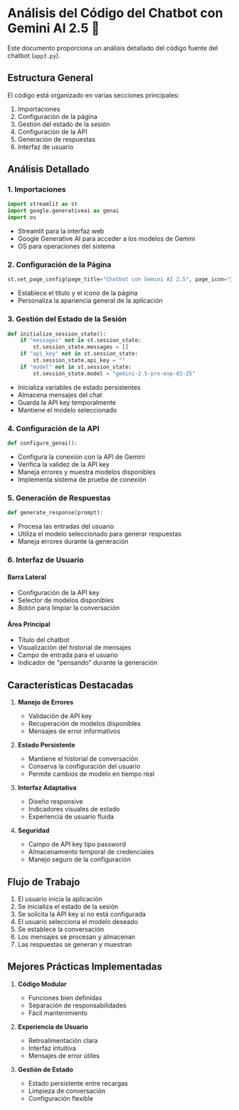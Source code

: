 # Análisis del Código del Chatbot con Gemini AI 2.5 🚀

Este documento proporciona un análisis detallado del código fuente del chatbot (`app3.py`).

## Estructura General

El código está organizado en varias secciones principales:

1. Importaciones
2. Configuración de la página
3. Gestión del estado de la sesión
4. Configuración de la API
5. Generación de respuestas
6. Interfaz de usuario

## Análisis Detallado

### 1. Importaciones
```python
import streamlit as st
import google.generativeai as genai
import os
```
- Streamlit para la interfaz web
- Google Generative AI para acceder a los modelos de Gemini
- OS para operaciones del sistema

### 2. Configuración de la Página
```python
st.set_page_config(page_title="Chatbot con Gemini AI 2.5", page_icon="🚀")
```
- Establece el título y el icono de la página
- Personaliza la apariencia general de la aplicación

### 3. Gestión del Estado de la Sesión
```python
def initialize_session_state():
    if "messages" not in st.session_state:
        st.session_state.messages = []
    if "api_key" not in st.session_state:
        st.session_state.api_key = ""
    if "model" not in st.session_state:
        st.session_state.model = "gemini-2.5-pro-exp-03-25"
```
- Inicializa variables de estado persistentes
- Almacena mensajes del chat
- Guarda la API key temporalmente
- Mantiene el modelo seleccionado

### 4. Configuración de la API
```python
def configure_genai():
```
- Configura la conexión con la API de Gemini
- Verifica la validez de la API key
- Maneja errores y muestra modelos disponibles
- Implementa sistema de prueba de conexión

### 5. Generación de Respuestas
```python
def generate_response(prompt):
```
- Procesa las entradas del usuario
- Utiliza el modelo seleccionado para generar respuestas
- Maneja errores durante la generación

### 6. Interfaz de Usuario

#### Barra Lateral
- Configuración de la API key
- Selector de modelos disponibles
- Botón para limpiar la conversación

#### Área Principal
- Título del chatbot
- Visualización del historial de mensajes
- Campo de entrada para el usuario
- Indicador de "pensando" durante la generación

## Características Destacadas

1. **Manejo de Errores**
   - Validación de API key
   - Recuperación de modelos disponibles
   - Mensajes de error informativos

2. **Estado Persistente**
   - Mantiene el historial de conversación
   - Conserva la configuración del usuario
   - Permite cambios de modelo en tiempo real

3. **Interfaz Adaptativa**
   - Diseño responsive
   - Indicadores visuales de estado
   - Experiencia de usuario fluida

4. **Seguridad**
   - Campo de API key tipo password
   - Almacenamiento temporal de credenciales
   - Manejo seguro de la configuración

## Flujo de Trabajo

1. El usuario inicia la aplicación
2. Se inicializa el estado de la sesión
3. Se solicita la API key si no está configurada
4. El usuario selecciona el modelo deseado
5. Se establece la conversación
6. Los mensajes se procesan y almacenan
7. Las respuestas se generan y muestran

## Mejores Prácticas Implementadas

1. **Código Modular**
   - Funciones bien definidas
   - Separación de responsabilidades
   - Fácil mantenimiento

2. **Experiencia de Usuario**
   - Retroalimentación clara
   - Interfaz intuitiva
   - Mensajes de error útiles

3. **Gestión de Estado**
   - Estado persistente entre recargas
   - Limpieza de conversación
   - Configuración flexible